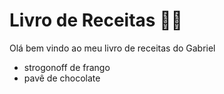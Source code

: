# Livro de Receitas :man_cook:

Olá bem vindo ao meu livro de receitas do Gabriel

* strogonoff de frango 
* pavê de chocolate

